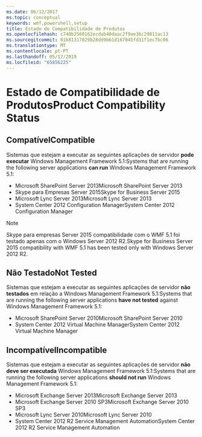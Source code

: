 ```yaml
---
ms.date: 06/12/2017
ms.topic: conceptual
keywords: wmf,powershell,setup
title: Estado de Compatibilidade de Produtos
ms.openlocfilehash: c740b2560162ecdab40daac2f9ae36c29811ac13
ms.sourcegitcommit: 01b81317029b28dd9b61d167045fd31f1ec7bc06
ms.translationtype: MT
ms.contentlocale: pt-PT
ms.lasthandoff: 05/17/2019
ms.locfileid: "65856225"
---
```

# <a name="product-compatibility-status"></a><span data-ttu-id="df638-103">Estado de Compatibilidade de Produtos</span><span class="sxs-lookup"><span data-stu-id="df638-103">Product Compatibility Status</span></span>

## <a name="compatible"></a><span data-ttu-id="df638-104">Compatível</span><span class="sxs-lookup"><span data-stu-id="df638-104">Compatible</span></span>

<span data-ttu-id="df638-105">Sistemas que estejam a executar as seguintes aplicações de servidor **pode executar** Windows Management Framework 5.1:</span><span class="sxs-lookup"><span data-stu-id="df638-105">Systems that are running the following server applications **can run** Windows Management Framework 5.1:</span></span>

- <span data-ttu-id="df638-106">Microsoft SharePoint Server 2013</span><span class="sxs-lookup"><span data-stu-id="df638-106">Microsoft SharePoint Server 2013</span></span>
- <span data-ttu-id="df638-107">Skype para Empresas Server 2015</span><span class="sxs-lookup"><span data-stu-id="df638-107">Skype for Business Server 2015</span></span>
- <span data-ttu-id="df638-108">Microsoft Lync Server 2013</span><span class="sxs-lookup"><span data-stu-id="df638-108">Microsoft Lync Server 2013</span></span>
- <span data-ttu-id="df638-109">System Center 2012 Configuration Manager</span><span class="sxs-lookup"><span data-stu-id="df638-109">System Center 2012 Configuration Manager</span></span>

> [!NOTE]
> <span data-ttu-id="df638-110">Skype para empresas Server 2015 compatibilidade com o WMF 5.1 foi testado apenas com o Windows Server 2012 R2.</span><span class="sxs-lookup"><span data-stu-id="df638-110">Skype for Business Server 2015 compatibility with WMF 5.1 has been tested only with Windows Server 2012 R2.</span></span>

## <a name="not-tested"></a><span data-ttu-id="df638-111">Não Testado</span><span class="sxs-lookup"><span data-stu-id="df638-111">Not Tested</span></span>

<span data-ttu-id="df638-112">Sistemas que estejam a executar as seguintes aplicações de servidor **não testados** em relação a Windows Management Framework 5.1:</span><span class="sxs-lookup"><span data-stu-id="df638-112">Systems that are running the following server applications **have not tested** against Windows Management Framework 5.1:</span></span>

- <span data-ttu-id="df638-113">Microsoft SharePoint Server 2010</span><span class="sxs-lookup"><span data-stu-id="df638-113">Microsoft SharePoint Server 2010</span></span>
- <span data-ttu-id="df638-114">System Center 2012 Virtual Machine Manager</span><span class="sxs-lookup"><span data-stu-id="df638-114">System Center 2012 Virtual Machine Manager</span></span>

## <a name="incompatible"></a><span data-ttu-id="df638-115">Incompatível</span><span class="sxs-lookup"><span data-stu-id="df638-115">Incompatible</span></span>

<span data-ttu-id="df638-116">Sistemas que estejam a executar as seguintes aplicações de servidor **não deve ser executada** Windows Management Framework 5.1:</span><span class="sxs-lookup"><span data-stu-id="df638-116">Systems that are running the following server applications **should not run** Windows Management Framework 5.1:</span></span>

- <span data-ttu-id="df638-117">Microsoft Exchange Server 2013</span><span class="sxs-lookup"><span data-stu-id="df638-117">Microsoft Exchange Server 2013</span></span>
- <span data-ttu-id="df638-118">Microsoft Exchange Server 2010 SP3</span><span class="sxs-lookup"><span data-stu-id="df638-118">Microsoft Exchange Server 2010 SP3</span></span>
- <span data-ttu-id="df638-119">Microsoft Lync Server 2010</span><span class="sxs-lookup"><span data-stu-id="df638-119">Microsoft Lync Server 2010</span></span>
- <span data-ttu-id="df638-120">System Center 2012 R2 Service Management Automation</span><span class="sxs-lookup"><span data-stu-id="df638-120">System Center 2012 R2 Service Management Automation</span></span>
